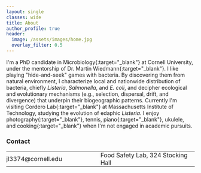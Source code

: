 ```yaml
---
layout: single
classes: wide
title: About
author_profile: true
header:
  image: /assets/images/home.jpg
  overlay_filter: 0.5
---
```


I'm a PhD candidate in [Microbiology](https://micro.cornell.edu){:target="_blank"} at Cornell University, under the mentorship of [Dr. Martin Wiedmann](https://foodsafety.foodscience.cornell.edu){:target="_blank"}. I like playing "hide-and-seek" games with bacteria. By discovering them from natural environment, I characterize local and nationwide distribution of bacteria, chiefly _Listeria_, _Salmonella_, and _E. coli_, and decipher ecological and evolutionary mechanisms (e.g., selection, dispersal, drift, and divergence) that underpin their biogeographic patterns. Currently I'm visiting [Cordero Lab](https://www.corderolab.org/research/){:target="_blank"} at Massachusetts Institute of Technology, studying the evolution of edaphic _Listeria_. I enjoy [photography](https://500px.com/cccelialiao){:target="_blank"}, tennis, [piano](https://list.youku.com/albumlist/show/id_51847948.html?spm=a2h0j.11185381.bpmodule-playpage-righttitle.5~H2~A){:target="_blank"}, ukulele, and [cooking](https://photos.app.goo.gl/9taqK59gWNfDu55JA){:target="_blank"} when I'm not engaged in academic pursuits.


### Contact

<table style="width:100%">
<tr>
	<td width="50%"><a  href="mailto:jl3374@cornell.edu" title="Email me"><i class="fa fa-fw fa-envelope"></i> jl3374@cornell.edu</a></td>
	<td width="50%"><a href="https://www.google.com/maps/place/Stocking+Hall+-+Department+of+Food+Science,+Ithaca,+NY+14850/@42.4471104,-76.4710982,17z/data=!4m2!3m1!1s0x89d081f635ffd94d:0x20c8f93819d59c15" title="Show on map" target="_blank"><i class="fa fa-fw fa-map-marker"></i> Food Safety Lab, 324 Stocking Hall</a></td>
</tr>
</table>

<style type="text/css">
  table, td {
    border: 0px solid black;
  }
  td {
    padding: 0px;
  }
	a {
		text-decoration: none;
	}
</style>
